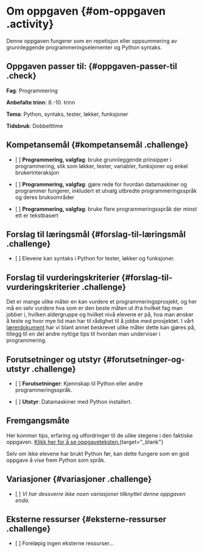 # Om oppgaven {#om-oppgaven .activity}

Denne oppgaven fungerer som en repetisjon eller oppsummering av
grunnleggende programmeringselementer og Python syntaks.

## Oppgaven passer til: {#oppgaven-passer-til .check}

**Fag**: Programmering

**Anbefalte trinn**: 8.-10. trinn

**Tema**: Python, syntaks, tester, løkker, funksjoner

**Tidsbruk**: Dobbelttime

## Kompetansemål {#kompetansemål .challenge}

-   \[ \] **Programmering, valgfag**: bruke grunnleggende prinsipper i
    programmering, slik som løkker, tester, variabler, funksjoner og
    enkel brukerinteraksjon

-   \[ \] **Programmering, valgfag**: gjøre rede for hvordan
    datamaskiner og programmer fungerer, inkludert et utvalg utbredte
    programmeringsspråk og deres bruksområder

-   \[ \] **Programmering, valgfag**: bruke flere programmeringsspråk
    der minst ett er tekstbasert

## Forslag til læringsmål {#forslag-til-læringsmål .challenge}

-   \[ \] Elevene kan syntaks i Python for tester, løkker og funksjoner.

## Forslag til vurderingskriterier {#forslag-til-vurderingskriterier .challenge}

Det er mange ulike måter en kan vurdere et programmeringsprosjekt, og
her må en selv vurdere hva som er den beste måten ut ifra hvilket fag
man jobber i, hvilken aldergruppe og hvilket nivå elevene er på, hva man
ønsker å teste og hvor mye tid man har til rådighet til å jobbe med
prosjektet. I vårt
[lærerdokument](../../pages/hvordan_bruke_lærerveiledning.html) har vi
blant annet beskrevet ulike måter dette kan gjøres på, tillegg til en
del andre nyttige tips til hvordan man underviser i programmering.

## Forutsetninger og utstyr {#forutsetninger-og-utstyr .challenge}

-   \[ \] **Forutsetninger**: Kjennskap til Python eller andre
    programmeringsspråk.

-   \[ \] **Utstyr**: Datamaskiner med Python installert.

## Fremgangsmåte

Her kommer tips, erfaring og utfordringer til de ulike stegene i den
faktiske oppgaven. [Klikk her for å se
oppgaveteksten.](../repetisjon/repetisjon.html){target="_blank"}

Selv om ikke elevene har brukt Python før, kan dette fungere som en god
oppgave å vise frem Python som språk.

## Variasjoner {#variasjoner .challenge}

-   \[ \] *Vi har dessverre ikke noen variasjoner tilknyttet denne
    oppgaven enda.*

## Eksterne ressurser {#eksterne-ressurser .challenge}

-   \[ \] Foreløpig ingen eksterne ressurser...

